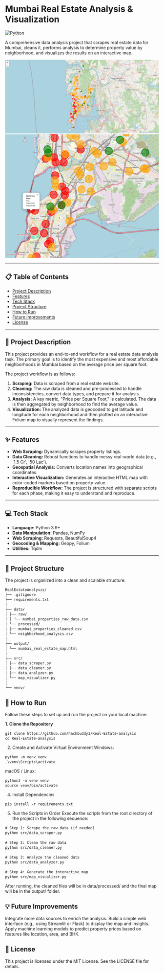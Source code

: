 # Mumbai Real Estate Analysis & Visualization

![Python](https://img.shields.io/badge/Python-3.9%2B-blue.svg)

A comprehensive data analysis project that scrapes real estate data for Mumbai, cleans it, performs analysis to determine property value by neighborhood, and visualizes the results on an interactive map.

![Total Area](./images/TotalArea.png)
![High Price](./images/HighPrice.png)

---

## 📋 Table of Contents
- [Project Description](#-project-description)
- [Features](#-features)
- [Tech Stack](#-tech-stack)
- [Project Structure](#-project-structure)
- [How to Run](#-how-to-run)
- [Future Improvements](#-future-improvements)
- [License](#-license)

---

## 📖 Project Description

This project provides an end-to-end workflow for a real estate data analysis task. The primary goal is to identify the most expensive and most affordable neighborhoods in Mumbai based on the average price per square foot.

The project workflow is as follows:
1.  **Scraping:** Data is scraped from a real estate website.
2.  **Cleaning:** The raw data is cleaned and pre-processed to handle inconsistencies, convert data types, and prepare it for analysis.
3.  **Analysis:** A key metric, "Price per Square Foot," is calculated. The data is then aggregated by neighborhood to find the average value.
4.  **Visualization:** The analyzed data is geocoded to get latitude and longitude for each neighborhood and then plotted on an interactive Folium map to visually represent the findings.

---

## ✨ Features

- **Web Scraping:** Dynamically scrapes property listings.
- **Data Cleaning:** Robust functions to handle messy real-world data (e.g., '1.5 Cr', '50 Lac').
- **Geospatial Analysis:** Converts location names into geographical coordinates.
- **Interactive Visualization:** Generates an interactive HTML map with color-coded markers based on property value.
- **Reproducible Workflow:** The project is structured with separate scripts for each phase, making it easy to understand and reproduce.

---

## 💻 Tech Stack

- **Language:** Python 3.9+
- **Data Manipulation:** Pandas, NumPy
- **Web Scraping:** Requests, BeautifulSoup4
- **Geocoding & Mapping:** Geopy, Folium
- **Utilities:** Tqdm

---

## 📂 Project Structure

The project is organized into a clean and scalable structure.
```
RealEstateAnalysis/
├── .gitignore
├── requirements.txt
|
├── data/
│ ├── raw/
│ │ └── mumbai_properties_raw_data.csv
│ └── processed/
│ ├── mumbai_properties_cleaned.csv
│ └── neighborhood_analysis.csv
|
├── output/
│ └── mumbai_real_estate_map.html
|
├── src/
│ ├── data_scraper.py
│ ├── data_cleaner.py
│ ├── data_analyzer.py
│ └── map_visualizer.py
│
└── venv/
```
## 🚀 How to Run

Follow these steps to set up and run the project on your local machine.

**1. Clone the Repository**
```
git clone https://github.com/hackbuddy1/Real-Estate-analysis
cd Real-Estate-analysis
```
2. Create and Activate Virtual Environment
Windows:
```
python -m venv venv
.\venv\Scripts\activate
```
macOS / Linux:
```
python3 -m venv venv
source venv/bin/activate
```
4. Install Dependencies
```
pip install -r requirements.txt
```
5. Run the Scripts in Order
Execute the scripts from the root directory of the project in the following sequence:
```
# Step 1: Scrape the raw data (if needed)
python src/data_scraper.py

# Step 2: Clean the raw data
python src/data_cleaner.py

# Step 3: Analyze the cleaned data
python src/data_analyzer.py

# Step 4: Generate the interactive map
python src/map_visualizer.py
```
After running, the cleaned files will be in data/processed/ and the final map will be in the output/ folder.

## 💡 Future Improvements
Integrate more data sources to enrich the analysis.
Build a simple web interface (e.g., using Streamlit or Flask) to display the map and insights.
Apply machine learning models to predict property prices based on features like location, area, and BHK.

## 📄 License
This project is licensed under the MIT License. See the LICENSE file for details.
